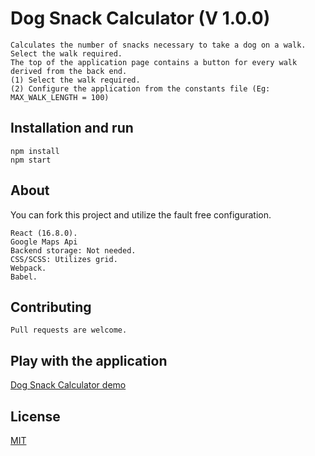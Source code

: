 # Dog Snack Calculator (V 1.0.0)
```
Calculates the number of snacks necessary to take a dog on a walk. Select the walk required. 
The top of the application page contains a button for every walk derived from the back end.
(1) Select the walk required.
(2) Configure the application from the constants file (Eg: MAX_WALK_LENGTH = 100)
```
## Installation and run

```
npm install
npm start
```
## About
You can fork this project and utilize the fault free configuration.
```
React (16.8.0).
Google Maps Api
Backend storage: Not needed.
CSS/SCSS: Utilizes grid.
Webpack.
Babel.
```
## Contributing
```
Pull requests are welcome.
```
## Play with the application
[Dog Snack Calculator demo](http://dogsnackcalculator.surge.sh/)

## License
[MIT](https://choosealicense.com/licenses/mit/)


